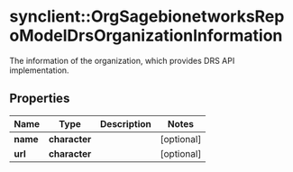 # synclient::OrgSagebionetworksRepoModelDrsOrganizationInformation

The information of the organization, which provides DRS API implementation.

## Properties
Name | Type | Description | Notes
------------ | ------------- | ------------- | -------------
**name** | **character** |  | [optional] 
**url** | **character** |  | [optional] 


